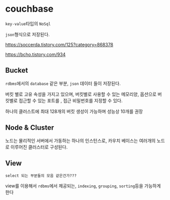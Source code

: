 # couchbase

`key-value`타입의 `NoSql`

`json`형식으로 저장된다.



https://soccerda.tistory.com/125?category=868378

https://bcho.tistory.com/934



## Bucket

`rdbms`에서의 `database` 같은 부분, `json`  데이터 들이 저장된다.

버킷 별로 고유 속성을 가지고 있으며, 버킷별로 사용할 수 있는 메모리양, 옵션으로 버킷별로 접근할 수 있는 포트를 , 접근 비밀번호를 지정할 수 있다. 

하나의 클러스트에 최대 128개의 버킷 생성이 가능하며 성능상 10개를 권장



## Node & Cluster

노드는 물리적인 서버에서 가동하는 하나의 인스턴스로, 카우치 베이스는 여러개의 노드로 이루어진 클러스터로 구성된다.



## View

`select 되는 부분들의 모음 같은건가???`

view를 이용해서 `rdbms`에서 제공되는, `indexing`, `grouping`, `sorting`등을 가능하게 한다









